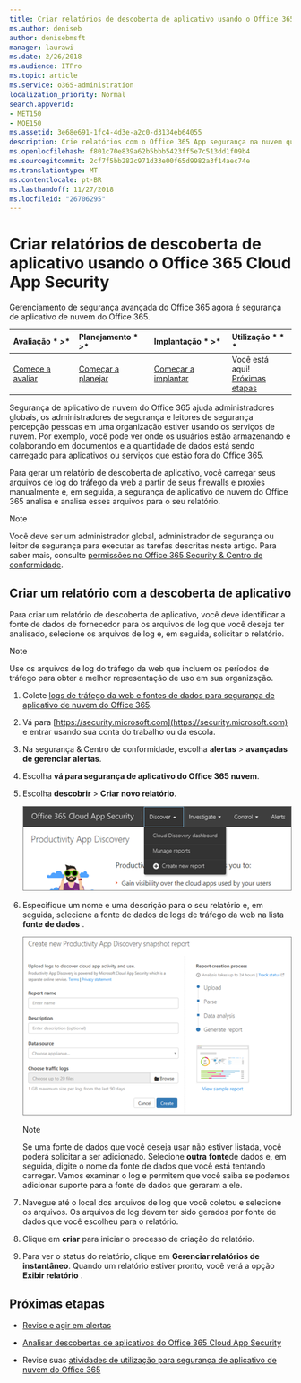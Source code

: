 ```yaml
---
title: Criar relatórios de descoberta de aplicativo usando o Office 365 Cloud App Security
ms.author: deniseb
author: denisebmsft
manager: laurawi
ms.date: 2/26/2018
ms.audience: ITPro
ms.topic: article
ms.service: o365-administration
localization_priority: Normal
search.appverid:
- MET150
- MOE150
ms.assetid: 3e68e691-1fc4-4d3e-a2c0-d3134eb64055
description: Crie relatórios com o Office 365 App segurança na nuvem que permitem que você entenda como pessoas da sua organização estiver usando o Office 365 e outros aplicativos.
ms.openlocfilehash: f801c70e839a62b5bbb5423ff5e7c513dd1f09b4
ms.sourcegitcommit: 2cf7f5bb282c971d33e00f65d9982a3f14aec74e
ms.translationtype: MT
ms.contentlocale: pt-BR
ms.lasthandoff: 11/27/2018
ms.locfileid: "26706295"
---
```

# <a name="create-app-discovery-reports-using-office-365-cloud-app-security"></a>Criar relatórios de descoberta de aplicativo usando o Office 365 Cloud App Security

Gerenciamento de segurança avançada do Office 365 agora é segurança de aplicativo de nuvem do Office 365.
  
|Avaliação * *\>**|Planejamento * *\>**|Implantação * *\>**|Utilização * * *|
|:-----|:-----|:-----|:-----|
|[Comece a avaliar](office-365-cas-overview.md) <br/> |[Começar a planejar](get-ready-for-office-365-cas.md) <br/> |[Começar a implantar](turn-on-office-365-cas.md) <br/> |Você está aqui!  <br/> [Próximas etapas](#next-steps) <br/> |
   
Segurança de aplicativo de nuvem do Office 365 ajuda administradores globais, os administradores de segurança e leitores de segurança percepção pessoas em uma organização estiver usando os serviços de nuvem. Por exemplo, você pode ver onde os usuários estão armazenando e colaborando em documentos e a quantidade de dados está sendo carregado para aplicativos ou serviços que estão fora do Office 365.
  
Para gerar um relatório de descoberta de aplicativo, você carregar seus arquivos de log do tráfego da web a partir de seus firewalls e proxies manualmente e, em seguida, a segurança de aplicativo de nuvem do Office 365 analisa e analisa esses arquivos para o seu relatório.
  
> [!NOTE]
> Você deve ser um administrador global, administrador de segurança ou leitor de segurança para executar as tarefas descritas neste artigo. Para saber mais, consulte [permissões no Office 365 Security &amp; Centro de conformidade](permissions-in-the-security-and-compliance-center.md). 
  
## <a name="create-a-report-with-app-discovery"></a>Criar um relatório com a descoberta de aplicativo

Para criar um relatório de descoberta de aplicativo, você deve identificar a fonte de dados de fornecedor para os arquivos de log que você deseja ter analisado, selecione os arquivos de log e, em seguida, solicitar o relatório.
  
> [!NOTE]
> Use os arquivos de log do tráfego da web que incluem os períodos de tráfego para obter a melhor representação de uso em sua organização. 
  
1. Colete [logs de tráfego da web e fontes de dados para segurança de aplicativo de nuvem do Office 365](web-traffic-logs-and-data-sources-for-ocas.md).
    
2. Vá para [https://security.microsoft.com](https://security.microsoft.com) e entrar usando sua conta do trabalho ou da escola. 
    
3. Na segurança &amp; Centro de conformidade, escolha **alertas** \> **avançadas de gerenciar alertas**.
    
4. Escolha **vá para segurança de aplicativo do Office 365 nuvem**.
    
5. Escolha **descobrir** \> **Criar novo relatório**.
    
    ![No portal do Office 365 CAS, escolha Discover](media/73b5299f-94b5-49dd-a00f-154d188eb2c5.png)
  
6. Especifique um nome e uma descrição para o seu relatório e, em seguida, selecione a fonte de dados de logs de tráfego da web na lista **fonte de dados** . 
    
    ![O CAS O365, escolha descobrir \> criar novo relatório](media/22e660f0-5eb2-49fa-9fea-f88a5809a07b.png)
  
    > [!NOTE]
    > Se uma fonte de dados que você deseja usar não estiver listada, você poderá solicitar a ser adicionado. Selecione **outra** **fonte**de dados e, em seguida, digite o nome da fonte de dados que você está tentando carregar. Vamos examinar o log e permitem que você saiba se podemos adicionar suporte para a fonte de dados que geraram a ele. 
  
7. Navegue até o local dos arquivos de log que você coletou e selecione os arquivos. Os arquivos de log devem ter sido gerados por fonte de dados que você escolheu para o relatório.
    
8. Clique em **criar** para iniciar o processo de criação do relatório. 
    
9. Para ver o status do relatório, clique em **Gerenciar relatórios de instantâneo**. Quando um relatório estiver pronto, você verá a opção **Exibir relatório** . 
    
## <a name="next-steps"></a>Próximas etapas

- [Revise e agir em alertas](review-office-365-cas-alerts.md)
    
- [Analisar descobertas de aplicativos do Office 365 Cloud App Security](review-app-discovery-findings-in-ocas.md)
    
- Revise suas [atividades de utilização para segurança de aplicativo de nuvem do Office 365](utilization-activities-for-ocas.md)
    

